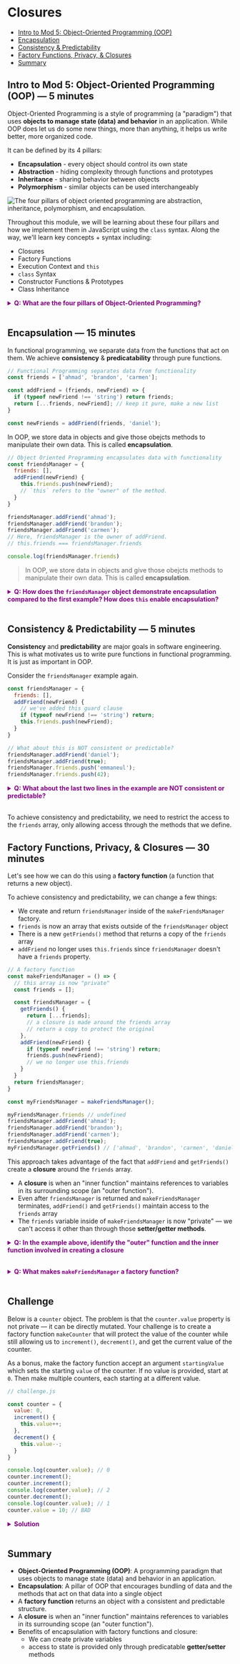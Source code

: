 # Closures


- [Intro to Mod 5: Object-Oriented Programming (OOP)](#intro-to-mod-5-object-oriented-programming-oop)
- [Encapsulation](#encapsulation)
- [Consistency \& Predictability](#consistency--predictability)
- [Factory Functions, Privacy, \& Closures](#factory-functions-privacy--closures)
- [Summary](#summary)


## Intro to Mod 5: Object-Oriented Programming (OOP) — 5 minutes

Object-Oriented Programming is a style of programming (a "paradigm") that uses **objects to manage state (data) and behavior** in an application. While OOP does let us do some new things, more than anything, it helps us write better, more organized code.

It can be defined by its 4 pillars:
* **Encapsulation** - every object should control its own state
* **Abstraction** - hiding complexity through functions and prototypes
* **Inheritance** - sharing behavior between objects
* **Polymorphism** - similar objects can be used interchangeably

![The four pillars of object oriented programming are abstraction, inheritance, polymorphism, and encapsulation.](./images/oop-pillars.png)

Throughout this module, we will be learning about these four pillars and how we implement them in JavaScript using the `class` syntax. Along the way, we'll learn key concepts + syntax including:
* Closures
* Factory Functions
* Execution Context and `this`
* `class` Syntax
* Constructor Functions & Prototypes
* Class Inheritance

**<details><summary style="color: purple">Q: What are the four pillars of Object-Oriented Programming?</summary>**

> * **Encapsulation** - every object should control its own state
> * **Abstraction** - hiding complexity through functions and prototypes
> * **Inheritance** - sharing behavior between objects
> * **Polymorphism** - similar objects can be used interchangeably

</details><br>

## Encapsulation — 15 minutes

In functional programming, we separate data from the functions that act on them. We achieve **consistency** & **predicatability** through pure functions.

```js
// Functional Programming separates data from functionality
const friends = ['ahmad', 'brandon', 'carmen'];

const addFriend = (friends, newFriend) => {
  if (typeof newFriend !== 'string') return friends;
  return [...friends, newFriend]; // keep it pure, make a new list
}

const newFriends = addFriend(friends, 'daniel');
```

In OOP, we store data in objects and give those obejcts methods to manipulate their own data. This is called **encapsulation**.

```js
// Object Oriented Programming encapsulates data with functionality
const friendsManager = {
  friends: [],
  addFriend(newFriend) {
    this.friends.push(newFriend);
    // `this` refers to the "owner" of the method. 
  }
}

friendsManager.addFriend('ahmad');
friendsManager.addFriend('brandon');
friendsManager.addFriend('carmen');
// Here, friendsManager is the owner of addFriend. 
// this.friends === friendsManager.friends

console.log(friendsManager.friends)
```

> In OOP, we store data in objects and give those obejcts methods to manipulate their own data. This is called **encapsulation**.

**<details><summary style="color: purple">Q: How does the `friendsManager` object demonstrate encapsulation compared to the first example? How does `this` enable encapsulation?</summary>**

> The `friendsManager` object stores the `friends` array inside alongside the `addFriend` method. 
> 
> When `friendsManager.addFriend()` is invoked, the `addFriend` method uses `this` to manipulate the `friendsManager`'s own `friends` array.

</details><br>

## Consistency & Predictability — 5 minutes

**Consistency** and **predictability** are major goals in software engineering. This is what motivates us to write pure functions in functional programming. It is just as important in OOP.

Consider the `friendsManager` example again.

```js
const friendsManager = {
  friends: [],
  addFriend(newFriend) {
    // we've added this guard clause
    if (typeof newFriend !== 'string') return;
    this.friends.push(newFriend);
  }
}

// What about this is NOT consistent or predictable?
friendsManager.addFriend('daniel');
friendsManager.addFriend(true);
friendsManager.friends.push('emmaneul');
friendsManager.friends.push(42);
```

**<details><summary style="color: purple">Q: What about the last two lines in the example are NOT consistent or predictable?</summary>**

> You can modify the `friendsManager.friends` array either through the `addFriend()` method or by directly mutating the `friends` array. When modifying the array directly, there are no safeguards.

</details><br>

To achieve consistency and predictability, we need to restrict the access to the `friends` array, only allowing access through the methods that we define. 

## Factory Functions, Privacy, & Closures — 30 minutes

Let's see how we can do this using a **factory function** (a function that returns a new object).

To achieve consistency and predictability, we can change a few things:
* We create and return `friendsManager` inside of the `makeFriendsManager` factory.
* `friends` is now an array that exists outside of the `friendsManager` object 
* There is a new `getFriends()` method that returns a copy of the `friends` array
* `addFriend` no longer uses `this.friends` since `friendsManager` doesn't have a `friends` property.

```js
// A factory function
const makeFriendsManager = () => {
  // this array is now "private"
  const friends = [];

  const friendsManager = {
    getFriends() {
      return [...friends]; 
      // a closure is made around the friends array
      // return a copy to protect the original
    },
    addFriend(newFriend) {
      if (typeof newFriend !== 'string') return;
      friends.push(newFriend);
      // we no longer use this.friends 
    }
  }
  return friendsManager;
}

const myFriendsManager = makeFriendsManager();

myFriendsManager.friends // undefined
friendsManager.addFriend('ahmad');
friendsManager.addFriend('brandon');
friendsManager.addFriend('carmen');
friendsManager.addFriend(true);
myFriendsManager.getFriends() // ['ahmad', 'brandon', 'carmen', 'daniel']
```

This approach takes advantage of the fact that `addFriend` and `getFriends()` create a **closure** around the `friends` array.
* A **closure** is when an "inner function" maintains references to variables in its surrounding scope (an "outer function").
* Even after `friendsManager` is returned and `makeFriendsManager` terminates, `addFriend()` and `getFriends()` maintain access to the `friends` array
* The `friends` variable inside of `makeFriendsManager` is now "private" — we can't access it other than through those **setter/getter methods**.

**<details><summary style="color: purple">Q: In the example above, identify the "outer" function and the inner function involved in creating a closure</summary>**

> `makeFriendsManager` is the outer function and both `addFriend` and `getFriends` form a closure around the variable `friends`.

</details><br>

**<details><summary style="color: purple">Q: What makes `makeFriendsManager` a factory function?</summary>**
> It creates and returns a new object.
</details><br>

## Challenge

Below is a `counter` object. The problem is that the `counter.value` property is not private — it can be directly mutated. Your challenge is to create a factory function `makeCounter` that will protect the value of the counter while still allowing us to `increment()`, `decrement()`, and get the current value of the counter.

As a bonus, make the factory function accept an argument `startingValue` which sets the starting `value` of the counter. If no value is provided, start at `0`. Then make multiple counters, each starting at a different value.

```js
// challenge.js

const counter = {
  value: 0,
  increment() {
    this.value++;
  },
  decrement() {
    this.value--;
  }
}

console.log(counter.value); // 0
counter.increment();
counter.increment();
console.log(counter.value); // 2
counter.decrement();
console.log(counter.value); // 1
counter.value = 10; // BAD
```

**<details><summary style="color: purple">Solution</summary>**

> ```js
> const makeCounter = (startingValue = 0) => {
>   let value = startingValue;
> 
>   const counter = {  
>     getValue() {
>       return value;
>     },
>     increment() {
>       value++;
>     },
>     decrement() {
>       value--;
>     }
>   }
>   return counter;
> }
> 
> const counter = makeCounter();
> console.log(counter.getValue()); // 0
> counter.increment();
> counter.increment();
> console.log(counter.getValue()); // 2
> counter.decrement();
> console.log(counter.getValue()); // 1
> console.log(counter.value); // undefined
> 
> const counterFrom5 = makeCounter(5);
> console.log(counterFrom5.getValue()); // 5
> ```

</details><br>

## Summary

* **Object-Oriented Programming (OOP)**: A programming paradigm that uses objects to manage state (data) and behavior in an application.
* **Encapsulation**: A pillar of OOP that encourages bundling of data and the methods that act on that data into a single object
* A **factory function** returns an object with a consistent and predictable structure.
* A **closure** is when an "inner function" maintains references to variables in its surrounding scope (an "outer function").
* Benefits of encapsulation with factory functions and closure:
  * We can create private variables
  * access to state is provided only through predicatable **getter/setter** methods
